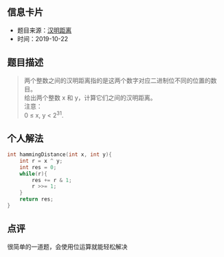 ## 信息卡片
* 题目来源：[汉明距离](https://leetcode-cn.com/problems/hamming-distance/)
* 时间：2019-10-22



## 题目描述
> 两个整数之间的汉明距离指的是这两个数字对应二进制位不同的位置的数目。<br>
给出两个整数 x 和 y，计算它们之间的汉明距离。<br>
注意：<br>
0 ≤ x, y < 2<sup>31</sup>.



## 个人解法
```c
int hammingDistance(int x, int y){
    int r = x ^ y;
    int res = 0;
    while(r){
        res += r & 1;
        r >>= 1;
    }
    return res;
}
``` 



## 点评
很简单的一道题，会使用位运算就能轻松解决
